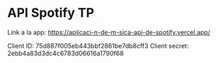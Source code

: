 # API Spotify TP
Link a la app: https://aplicaci-n-de-m-sica-api-de-spotify.vercel.app/

Client ID: 75d887f005eb443bbf2861be7db8cff3
Client secret: 2ebb4a83d3dc4c6783d06616a1790f68

